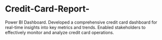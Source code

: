 # Credit-Card-Report-
Power BI Dashboard. Developed a comprehensive credit card dashboard for real-time insights into key metrics and trends. Enabled stakeholders to effectively monitor and analyze credit card operations.

